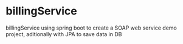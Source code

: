 # billingService
 billingService using spring boot to create a SOAP web service demo project, aditionally with JPA to save data in DB
